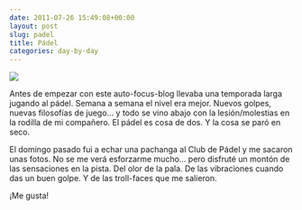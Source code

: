 ```yaml
---
date: 2011-07-26 15:49:08+00:00
layout: post
slug: padel
title: Pádel
categories: day-by-day
---
```


[![](http://blog.migueljulian.com/wp-content/uploads/miky_padel.jpg)](http://blog.migueljulian.com/2011/07/padel/miky_padel/)

Antes de empezar con este auto-focus-blog llevaba una temporada larga jugando al pádel. Semana a semana el nivel era mejor. Nuevos golpes, nuevas filosofías de juego... y todo se vino abajo con la lesión/molestias en la rodilla de mi compañero. El pádel es cosa de dos. Y la cosa se paró en seco.

El domingo pasado fui a echar una pachanga al Club de Pádel y me sacaron unas fotos. No se me verá esforzarme mucho... pero disfruté un montón de las sensaciones en la pista. Del olor de la pala. De las vibraciones cuando das un buen golpe. Y de las troll-faces que me salieron.

¡Me gusta!
